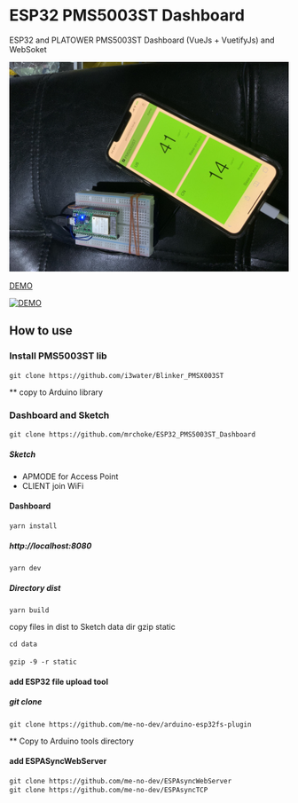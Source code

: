 # ESP32 PMS5003ST Dashboard
ESP32 and PLATOWER PMS5003ST Dashboard (VueJs + VuetifyJs) and WebSoket

![Dashboard](https://github.com/mrchoke/ESP32_PMS5003ST_Dashboard/raw/master/IMG_0103.jpg)


[DEMO](https://www.youtube.com/watch?v=4vR5PxSzSaQ)


[![DEMO](https://img.youtube.com/vi/4vR5PxSzSaQ/0.jpg)](https://www.youtube.com/watch?v=4vR5PxSzSaQ "DEMO")


## How to use

### Install PMS5003ST lib 

```
git clone https://github.com/i3water/Blinker_PMSX003ST

```
** copy to Arduino library

### Dashboard and Sketch

```
git clone https://github.com/mrchoke/ESP32_PMS5003ST_Dashboard

```

##### Sketch 
 * APMODE for Access Point
 * CLIENT join WiFi
 
 #### Dashboard
 
 ```
 yarn install
 
 ````
 
 ##### http://localhost:8080
 
 ```
 yarn dev
 
 ```
 
 ##### Directory dist
 ```
 yarn build
 
 ```
 copy files in dist to Sketch data dir gzip  static
 
 ```
 cd data
 
 gzip -9 -r static
 
 ```
 #### add ESP32 file upload tool
 
 ##### git clone
 
 ```
 git clone https://github.com/me-no-dev/arduino-esp32fs-plugin
 
 ```
 ** Copy to Arduino tools directory
 
 #### add ESPASyncWebServer
 
 ```
 git clone https://github.com/me-no-dev/ESPAsyncWebServer
 git clone https://github.com/me-no-dev/ESPAsyncTCP
 
 ```
